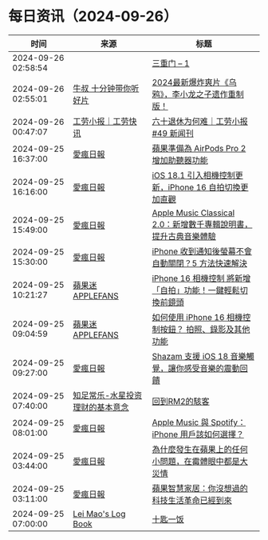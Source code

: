 ﻿# 每日资讯（2024-09-26）

|时间|来源|标题|
|---|---|---|
|2024-09-26 02:58:54|[](http://blog.fivest.one/feed)|[三重门 – 1](https://blog.fivest.one/archives/6858)|
|2024-09-26 02:55:01|[牛叔 十分钟带你听好片](https://getpodcast.xyz/data/ximalaya/11534451.xml)|[2024最新爆炸爽片《乌鸦》，李小龙之子遗作重制版！](https://www.ximalaya.com/sound/760008382)|
|2024-09-26 00:47:07|[工劳小报｜工劳快讯](https://newsletter.laborinfocn.com/rss)|[六十退休为何难｜工劳小报 #49 新闻刊](https://feed.laborinfocn7.com/issue49-news/)|
|2024-09-25 16:37:00|[愛瘋日報](http://www.iphonetaiwan.org/feeds/posts/default)|[蘋果準備為 AirPods Pro 2 增加助聽器功能](https://www.iphonetaiwan.org/2024/09/airpods-pro2-hearing-aid-function.html)|
|2024-09-25 16:16:00|[愛瘋日報](http://www.iphonetaiwan.org/feeds/posts/default)|[iOS 18.1 引入相機控制更新，iPhone 16 自拍切換更加直觀](https://www.iphonetaiwan.org/2024/09/ios18-1-camera-selfie.html)|
|2024-09-25 15:49:00|[愛瘋日報](http://www.iphonetaiwan.org/feeds/posts/default)|[Apple Music Classical 2.0：新增數千專輯說明書，提升古典音樂體驗](https://www.iphonetaiwan.org/2024/09/apple-music-classical-2-update-album-booklets.html)|
|2024-09-25 15:30:00|[愛瘋日報](http://www.iphonetaiwan.org/feeds/posts/default)|[iPhone 收到通知後螢幕不會自動關閉？5 方法快速解決](https://www.iphonetaiwan.org/2024/09/iphone-screen-wont-turn-off-after-notifications.html)|
|2024-09-25 10:21:27|[蘋果迷 APPLEFANS](https://applefans.today/feed/)|[iPhone 16 相機控制 將新增「自拍」功能！一鍵輕鬆切換前鏡頭](https://applefans.today/2024-09-ios-18-1-beta-5-selfie-camera-control/)|
|2024-09-25 09:04:59|[蘋果迷 APPLEFANS](https://applefans.today/feed/)|[如何使用 iPhone 16 相機控制按鈕？ 拍照、錄影及其他功能](https://applefans.today/2024-how-to-use-iphone-16-camera-control-button/)|
|2024-09-25 09:27:00|[愛瘋日報](http://www.iphonetaiwan.org/feeds/posts/default)|[Shazam 支援 iOS 18 音樂觸覺，讓你感受音樂的震動回饋](https://www.iphonetaiwan.org/2024/09/shazam-ios18-music-haptics-experience.html)|
|2024-09-25 07:40:00|[知足常乐-水星投资理财的基本意念](http://mercurychong.blogspot.com/feeds/posts/default)|[回到RM2的駭客](http://mercurychong.blogspot.com/2024/09/rm2.html)|
|2024-09-25 08:01:00|[愛瘋日報](http://www.iphonetaiwan.org/feeds/posts/default)|[Apple Music 與 Spotify：iPhone 用戶該如何選擇？](https://www.iphonetaiwan.org/2024/09/apple-music-vs-spotify-iphone.html)|
|2024-09-25 03:44:00|[愛瘋日報](http://www.iphonetaiwan.org/feeds/posts/default)|[為什麼發生在蘋果上的任何小問題，在霉體眼中都是大災情](https://www.iphonetaiwan.org/2024/09/media-exaggerates-iphone-issues.html)|
|2024-09-25 03:11:00|[愛瘋日報](http://www.iphonetaiwan.org/feeds/posts/default)|[蘋果智慧家居：你沒想過的科技生活革命已經到來](https://www.iphonetaiwan.org/2024/09/apple-smart-home-integration.html)|
|2024-09-25 07:00:00|[Lei Mao's Log Book](https://leimao.github.io/atom.xml)|[十匙一饭](https://leimao.github.io/essay/%E5%8D%81%E5%8C%99%E4%B8%80%E9%A5%AD/)|
